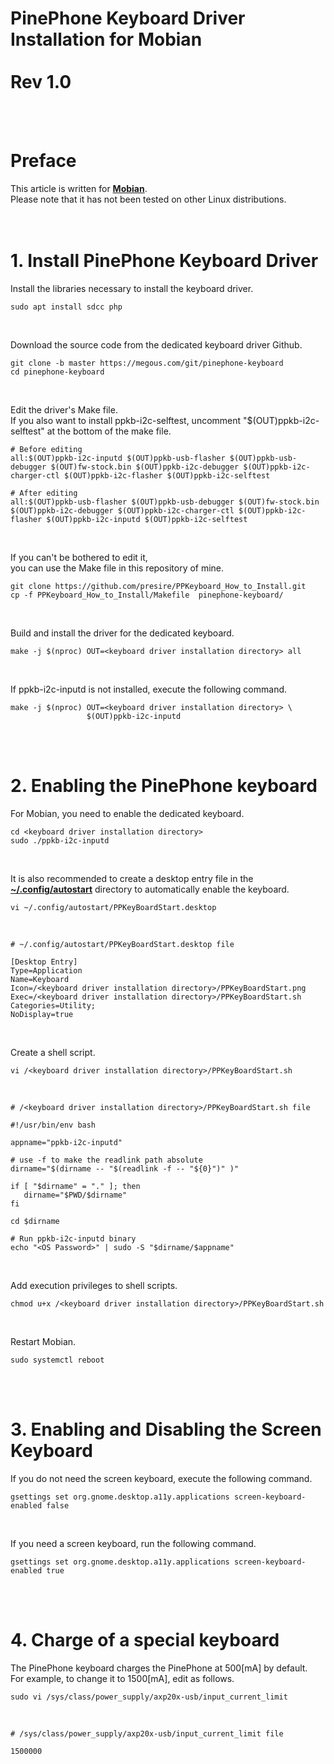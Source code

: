 # PinePhone Keyboard Driver Installation for Mobian<br><br>Rev 1.0

<br><br>

# Preface

This article is written for <b><u>Mobian</u></b>.<br>
Please note that it has not been tested on other Linux distributions.<br>
<br><br>

# 1. Install PinePhone Keyboard Driver 

Install the libraries necessary to install the keyboard driver.<br>

    sudo apt install sdcc php
<br>

Download the source code from the dedicated keyboard driver Github.<br>

    git clone -b master https://megous.com/git/pinephone-keyboard
    cd pinephone-keyboard
<br>

Edit the driver's Make file.<br>
If you also want to install ppkb-i2c-selftest, uncomment "$(OUT)ppkb-i2c-selftest" at the bottom of the make file.<br>

    # Before editing
    all:$(OUT)ppkb-i2c-inputd $(OUT)ppkb-usb-flasher $(OUT)ppkb-usb-debugger $(OUT)fw-stock.bin $(OUT)ppkb-i2c-debugger $(OUT)ppkb-i2c-charger-ctl $(OUT)ppkb-i2c-flasher $(OUT)ppkb-i2c-selftest
    
    # After editing
    all:$(OUT)ppkb-usb-flasher $(OUT)ppkb-usb-debugger $(OUT)fw-stock.bin $(OUT)ppkb-i2c-debugger $(OUT)ppkb-i2c-charger-ctl $(OUT)ppkb-i2c-flasher $(OUT)ppkb-i2c-inputd $(OUT)ppkb-i2c-selftest
<br>

If you can't be bothered to edit it, <br>
you can use the Make file in this repository of mine.<br>

    git clone https://github.com/presire/PPKeyboard_How_to_Install.git
    cp -f PPKeyboard_How_to_Install/Makefile  pinephone-keyboard/
<br>

Build and install the driver for the dedicated keyboard.<br>

    make -j $(nproc) OUT=<keyboard driver installation directory> all
<br>

If ppkb-i2c-inputd is not installed, execute the following command.<br>

    make -j $(nproc) OUT=<keyboard driver installation directory> \
                     $(OUT)ppkb-i2c-inputd
<br><br>

# 2. Enabling the PinePhone keyboard
For Mobian, you need to enable the dedicated keyboard.<br>

    cd <keyboard driver installation directory>
    sudo ./ppkb-i2c-inputd
<br>

It is also recommended to create a desktop entry file in the <b><u>~/.config/autostart</u></b> directory to automatically enable the keyboard.<br>

    vi ~/.config/autostart/PPKeyBoardStart.desktop
<br>

    # ~/.config/autostart/PPKeyBoardStart.desktop file
    
    [Desktop Entry]
    Type=Application
    Name=Keyboard
    Icon=/<keyboard driver installation directory>/PPKeyBoardStart.png
    Exec=/<keyboard driver installation directory>/PPKeyBoardStart.sh
    Categories=Utility;
    NoDisplay=true
<br>

Create a shell script.<br>

    vi /<keyboard driver installation directory>/PPKeyBoardStart.sh
<br>

    # /<keyboard driver installation directory>/PPKeyBoardStart.sh file

    #!/usr/bin/env bash
    
    appname="ppkb-i2c-inputd"
    
    # use -f to make the readlink path absolute
    dirname="$(dirname -- "$(readlink -f -- "${0}")" )"
    
    if [ "$dirname" = "." ]; then
       dirname="$PWD/$dirname"
    fi
    
    cd $dirname
    
    # Run ppkb-i2c-inputd binary
    echo "<OS Password>" | sudo -S "$dirname/$appname"
<br>

Add execution privileges to shell scripts.<br>

    chmod u+x /<keyboard driver installation directory>/PPKeyBoardStart.sh
<br>

Restart Mobian.

    sudo systemctl reboot
<br><br>

# 3. Enabling and Disabling the Screen Keyboard
If you do not need the screen keyboard, execute the following command.<br>

    gsettings set org.gnome.desktop.a11y.applications screen-keyboard-enabled false
<br>

If you need a screen keyboard, run the following command.<br>

    gsettings set org.gnome.desktop.a11y.applications screen-keyboard-enabled true
<br><br>

# 4. Charge of a special keyboard
The PinePhone keyboard charges the PinePhone at 500[mA] by default.<br>
For example, to change it to 1500[mA], edit as follows.<br>

    sudo vi /sys/class/power_supply/axp20x-usb/input_current_limit
<br>

    # /sys/class/power_supply/axp20x-usb/input_current_limit file
    
    1500000
<br><br>
